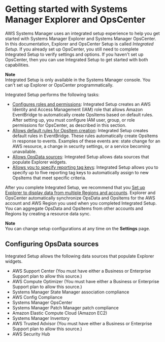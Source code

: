 # Getting started with Systems Manager Explorer and OpsCenter<a name="Explorer-setup"></a>

AWS Systems Manager uses an integrated setup experience to help you get started with Systems Manager Explorer and Systems Manager OpsCenter\. In this documentation, Explorer and OpsCenter Setup is called *Integrated Setup*\. If you already set up OpsCenter, you still need to complete Integrated Setup to verify settings and options\. If you haven't set up OpsCenter, then you can use Integrated Setup to get started with both capabilities\.

**Note**  
Integrated Setup is only available in the Systems Manager console\. You can't set up Explorer or OpsCenter programmatically\.

Integrated Setup performs the following tasks:
+ [Configures roles and permissions](Explorer-setup-permissions.md): Integrated Setup creates an AWS Identity and Access Management \(IAM\) role that allows Amazon EventBridge to automatically create OpsItems based on default rules\. After setting up, you must configure IAM user, group, or role permissions for OpsCenter, as described in this section\. 
+ [Allows default rules for OpsItem creation](Explorer-setup-default-rules.md): Integrated Setup creates default rules in EventBridge\. These rules automatically create OpsItems in response to events\. Examples of these events are: state change for an AWS resource, a change in security settings, or a service becoming unavailable\.
+ [Allows OpsData sources](#Explorer-setup-data-sources): Integrated Setup allows data sources that populate Explorer widgets\.
+ [Allows you to specify reporting tag keys](Explorer-setup-tag-keys.md): Integrated Setup allows you to specify up to five reporting tag keys to automatically assign to new OpsItems that meet specific criteria\. 

After you complete Integrated Setup, we recommend that you [Set up Explorer to display data from multiple Regions and accounts](Explorer-resource-data-sync.md)\. Explorer and OpsCenter automatically synchronize OpsData and OpsItems for the AWS account and AWS Region you used when you completed Integrated Setup\. You can aggregate OpsData and OpsItems from other accounts and Regions by creating a resource data sync\.

**Note**  
You can change setup configurations at any time on the **Settings** page\.

## Configuring OpsData sources<a name="Explorer-setup-data-sources"></a>

Integrated Setup allows the following data sources that populate Explorer widgets\.
+ AWS Support Center \(You must have either a Business or Enterprise Support plan to allow this source\.\)
+ AWS Compute Optimizer \(You must have either a Business or Enterprise Support plan to allow this source\.\)
+ Systems Manager State Manager association compliance
+ AWS Config Compliance
+ Systems Manager OpsCenter
+ Systems Manager Patch Manager patch compliance
+ Amazon Elastic Compute Cloud \(Amazon EC2\)
+ Systems Manager Inventory
+ AWS Trusted Advisor \(You must have either a Business or Enterprise Support plan to allow this source\.\)
+ AWS Security Hub